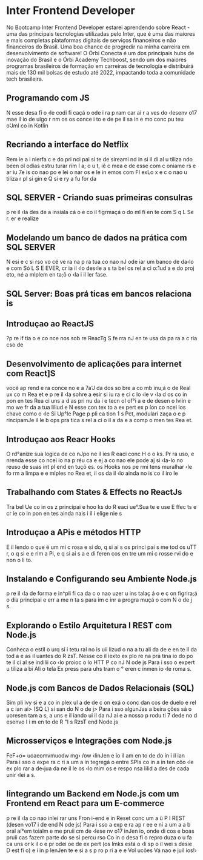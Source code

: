 # Inter Frontend Developer
No Bootcamp Inter Frontend Developer estarei aprendendo sobre React - uma das principais tecnologias utilizadas pelo Inter, que é uma das maiores e mais completas plataformas digitais de serviços financeiros e não financeiros do Brasil. Uma boa chance de progredir na minha carreira em desenvolvimento de software! O Órbi Conecta é um dos principais hubs de inovação do Brasil e o Órbi Academy Techboost, sendo um dos maiores programas brasileiros de formação em carreiras de tecnologia e distribuirá mais de 130 mil bolsas de estudo até 2022, impactando toda a comunidade tech brasileira.


## Programando com JS
N esse desa fi o ‹le codi fi caçá o   ode i ra p ram car ai r a ves do ‹Iesenv o17 mae il io  de 
ulgo r nm os os conce i to e de pe il sa in e mo conc pu teu o'Jml co in  Kotlin

## Recriando a interface do Netflix
Rem ie a i nierfa c e  do pri nci pai si te de sireami nd in si il di al u tiliza ndo been ol odias
estru turar rim I a; o u t, iê c mea e de esse com c oniame rs e   ar iu 7e is  co nao
po e lei o nar os e le in emos com FI exLo x e c o nao u tiliza r pI si gin e  Q si e ry a  fu for 
da

## SQL SERVER - Criando suas primeiras consulras
p re il ‹Ia des de a insiala cá o e co il figrmaçá o do ml  fi en te com S q  L Se r. er e realize

## Modelando um banco de dados na prática com SQL SERVER
N esi e c si rso  vo cé ve ra na p ra tua co nao nJ ode iar um banco  de da‹lo e com Só L
S E EVER, cr ia il ‹lo des‹le a s ta bel os rel a ci o:1ud a e do proj eto, né  a mlplem en ta;õ o
‹Ia i il ler fase.

## SQL Server: Boas prá ticas em bancos relaciona is

## Introduçao ao ReactJS
?p  re if tia  o e  co nce nos sob re ReacTg S   fe rra nJ en te usa da pa ra a c ria cso de

## Desenvolvimento de aplicações para internet com React]S
vocé ap rend e ra conce no e a 7a'J da dos so bre a co mb inu;á o de Real ux co m Rea et e p re il ‹Ia sohre a esir si iu  ra e ci c lo ‹le v ‹Ia d os co in pon en tes Rea ci  uns a d as
pri nu  da i e  tecn oI of°i a e  de  desen  o lviin e mo we fr da  a tua liliud e  N esse  con tex 
to  a ex pert ex p íon   co ncei los chave como o ‹le Si Up°le Page    p pli ca tion 1 s Pct, modulari 
zaça o e  p rincipamJe il le   b ops pra tica s rel a ci o il a da e a comp o men tes Rea et.

## Introduçao aos Reacr Hooks
O rd°anize sua logica de co nJpo ne il ies R eaci  conc  H o o ks. Pr ra uso, e nrenda esse co ncei 
io  na p réu ca e   ej a co nao  ele pode aj si ‹Ia-lo no reuso de suas
int pl end en tuçõ es. os Hooks nos pe rmi tens muralhar ‹le fo rm a limpa e e mlples no
Rea et, il os da il ‹lo ainda no is co il iro le

## Trabalhando com States & Effects no ReactJs
Tra bel Ue co in  os z principai e hoo ks do R eaci   ue°.Sua te e use E ffec ts e cr ie co in pon 
en tes ainda nais i il i elige nie s

## Introduçao a APis e métodos HTTP
E il lendo o que é um mi c rosa e si  do, q si ai s os princi pai s me tod os uTT r, o q si e e rim 
a    Pi, e q si ai s a e di feren cos en tre um mi c rosse rvi do e non   o li to.

## Instalando e Configurando seu Ambiente Node.js
p re il ‹Ia de forma e in^pli fi ca da c o nao   uzer u ins talaç á o e c on figrira;á o dia 
principai e   err a me n ta s para im c inr a progra muçá o com N o de j s.

## Explorando o Estilo Arquitetura I REST com Node.js
Conheca o estil o urq si i tetu ral no is uii lizud o na a tu ali da de e en te il da  tod a e  as
il uantes do R zsT. Nesse co il iexto  ex plo re na pra tina io do po te il ci al se indilii co ‹lo 
proioc o lo HTT P co nJ N ode js  Para i sso  o expert u tiliza a bi Ali o tela Ex press para uhs 
tram o ° eren c inmen io  ‹le roma s.

## Node.js com Bancos de Dados Relacionais (SQL)
Sim pli  ivy si e a co in plex ul a de de c on exá o conc  dan cos de duelo e rel a c ian ai> (SQ 
L)  si san do N o de j>  Para i sso  algunJas a beira ções sá o uoresen tam a s, a uns e il iando 
ui il da nJ ai e a nosso p rodu ti 7 dede no d esenvo I  i m en to de R "I s RzsT end Node.js

## Microsserviços e Integrações com Node.js
FeF+o= uoaeomvmuodw    mg›  /ow
‹linJen e io il am en to de do in i il ian  Para i sso  o expe ra c ri a um a in tegregá o entre 
SPIs  co in  a in ten cõo ‹le ex plo rar a de‹jua da ne  il le  os ‹lo mim os e
respo nsa lilid a des de cada unir ‹lei a s.

## Iintegrando um Backend em Node.js com um Frontend em React para um E-commerce
p re il ‹Ia co nao inlei  rar uns  Fron i-end e in  Reset conc um a ü P I REST (desen vo17 i de end 
N ode js)  Para i sso  a exp e ra ap r ee e ni a um a a b oral aí°em toialm e me pruii cm de
‹Iese nv o17 inJen io,  onde di cos e boas pruii cas  fazem parte do se si  percu rso  Co in o desa 
fi o  repro duza o u fa ca uns    or k   il o e pr odei oe de ex pert (os lmks está o
‹li sp o il wei s desie D est fi o) e i in p lenJen te e si a s p ro p ri a e e Vol ucões  Vá nao e 
juil ios!›
